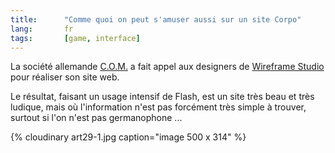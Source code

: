 ```yaml
---
title:      "Comme quoi on peut s'amuser aussi sur un site Corpo"
lang:       fr
tags:       [game, interface]
---
```



La société allemande [C.O.M.](http://com-ebusiness.de/) a fait appel aux designers de [Wireframe Studio](http://www.wireframe.co.za/) pour réaliser son site web.

Le résultat, faisant un usage intensif de Flash, est un site très beau et très ludique, mais où l'information n'est pas forcément très simple à trouver, surtout si l'on n'est pas germanophone ...

{% cloudinary art29-1.jpg caption="image 500 x 314" %}
